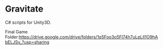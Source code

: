 # Gravitate

C# scripts for Unity3D.


Final Game Folder:https://drive.google.com/drive/folders/1q5Foo3o5FI74h7uLpLlI1O9hAbELJSv_?usp=sharing
